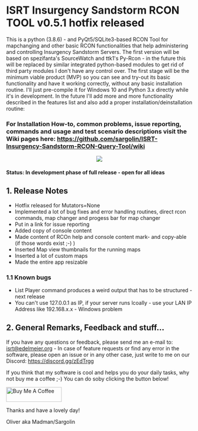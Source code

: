 # ISRT Insurgency Sandstorm RCON TOOL v0.5.1 hotfix released
This is a python (3.8.6) - and PyQt5/SQLite3-based RCON Tool for mapchanging and other basic RCON functionalities that help administering and controlling Insurgency Sandstorm Servers. The first version will be based on spezifanta's SourceWatch and ttk1's Py-Rcon - in the future this will be replaced by similar integrated python-based modules to get rid of third party modules I don't have any control over. The first stage will be the minimum viable product (MVP) so you can see and try-out its basic functionality and have it working correctly, without any basic installation routine. I'll just pre-compile it for Windows 10 and Python 3.x directly while it's in development. In the future I'll add more and more functionality described in the features list and also add a proper installation/deinstallation routine:

### For Installation How-to, common problems, issue reporting, commands and usage and test scenario descriptions visit the Wiki pages here: https://github.com/sargolin/ISRT-Insurgency-Sandstorm-RCON-Query-Tool/wiki

<center><img src="http://gs.tct-gaming.com/isrt05.jpg"></center>

#### Status: In development phase of full release - open for all ideas

## 1. Release Notes
- Hotfix released for Mutators=None
- Implemented a lot of bug fixes and error handling routines, direct rcon commands, map changer and progess bar for map changer
- Put in a link for issue reporting
- Added copy of console content
- Made content of RCOn help and console content mark- and copy-able (if those words exist ;-) )
- Inserted Map view thumbnails for the running maps
- Inserted a lot of custom maps
- Made the entire app resizable

### 1.1 Known bugs
- List Player command produces a weird output that has to be structured - next release
- You can't use 127.0.0.1 as IP, if your server runs lcoally - use your LAN IP Address like 192.168.x.x - Windows problem

## 2. General Remarks, Feedback and stuff...
If you have any questions or feedback, please send me an e-mail to: isrt@edelmeier.org - In case of feature requests or find any error in the software, please open an issue or in any other case, just write to me on our Discord: https://discord.gg/zEdTrgg

If you think that my software is cool and helps you do your daily tasks, why not buy me a coffee ;-) You can do soby clicking the button below!

<a href="https://www.buymeacoffee.com/oedelmeier" target="_blank"><img src="https://cdn.buymeacoffee.com/buttons/v2/default-yellow.png" alt="Buy Me A Coffee" style="height: 40px !important;width: 150px !important;"></a>

Thanks and have a lovely day!

Oliver aka Madman/Sargolin

